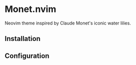 # Monet.nvim

Neovim theme inspired by Claude Monet's iconic water lilies.

## Installation

## Configuration
